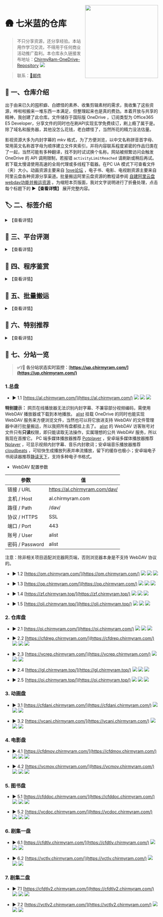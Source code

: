<img align="right" width="240" src="https://cdn.jsdelivr.net/gh/ChirmyRam/ChirmyRam-OneDrive-Repository/odlogo.png">

# 🛖 七米蓝的仓库


> 不只分享资源，还分享经验。本站用作学习交流，不得用于任何商业活动推广盈利。本仓库永久链接发布地址：[ChirmyRam-OneDrive-Repository](https://github.com/ChirmyRam/ChirmyRam-OneDrive-Repository) [![](https://img.shields.io/github/forks/ChirmyRam/ChirmyRam-OneDrive-Repository?style=social&label=star)](https://github.com/ChirmyRam/ChirmyRam-OneDrive-Repository) 

> 联系：[📧邮件](https://mail.qq.com/cgi-bin/qm_share?t=qm_mailme&email=office@chirmyram.top)

## 🎤 一、仓库介绍

出于由来已久的囤积癖、白嫖怪的素养、收集剪辑素材的需求，我收集了这些资源，哗啦啦搬来一堆东西一本满足，但整理起来也是真的费劲。本着开放与共享的精神，我创建了此仓库。文件储存于国际版 OneDrive ，订阅类型为 Office365 E5 Developer，分享文件的同时也在刷API实现玄学免费续订，刷上瘾了属于是。除了域名和服务器，其他没怎么花钱，老白嫖怪了，当然所花的精力没法估量。

影视资源大多为内封字幕的 mkv 格式，为了方便浏览，以中文名称拼音首字母、常用英文名称首字母为顺序建立文件夹索引，并将内容联系程度紧密的作品归类在了一起，当然可能有多种翻译，找不到时试试换个名称。网站被频繁访问会触发 OneDrive 的 API 调用限制，若报错 `activityLimitReached` 请刷新或稍后再试。若下载太慢请使用高速的全局代理或多线程下载器。在PC UA 模式下可查看文件（夹）大小。动画资源主要来自 [1ove论坛](https://www.qian.blue/archives/1ove-club.html) ，电子书、电影、电视剧资源主要来自阿里云盘各种资源分享渠道。批量搬运阿里云盘资源的教程请参阅 [自建阿里云盘webdav功能并搬运资源](https://www.chirmyram.top/archives/aliyunwebdav) 。为缩短本页版面，我对文字说明进行了折叠处理，点击每个标题下的 **▶【查看详情】** 展开完整内容。

## 🏷️ 二、标签介绍

<details>
  <summary>【查看详情】</summary>

### 1. 盘符介绍

不同的OneDrive目录程序所能挂载账户数量不尽相同，而我又不忍舍弃，所以部分网站同时挂载了六个盘，部分只挂载了一个盘。当然 **Root** 这个盘符是对网站整体六个盘抽象而言的，并不存在这样一个OneDrive账户。

- ![](https://img.shields.io/badge/Root-orange) 总盘 ：同时挂载以下六个盘。
- ![](https://img.shields.io/badge/Rep-orange) 仓库盘 ：存放杂七杂八的资源。
- ![](https://img.shields.io/badge/Ani-orange) 动画盘 ：存放动画资源。
- ![](https://img.shields.io/badge/Mov-orange) 电影盘 ：存放电影、纪录片资源。
- ![](https://img.shields.io/badge/Doc-orange) 图书盘 ：存放电子书资源。
- ![](https://img.shields.io/badge/Tlv1-orange) 剧集一盘 ：存放亚洲电视剧资源。
- ![](https://img.shields.io/badge/Tlv2-orange) 剧集二盘 ：存放欧美电视剧资源。

### 2. 标签介绍

绿色标签为**部署平台**，黑蓝标签为部署所用的**程序工具**，橙色标签为**挂载盘符**。可点击标签直接访问相关官网，程序软件均有部署教程。

以 [![](https://img.shields.io/badge/CFW-brightgreen?&style=flat)](https://www.cloudflare.com/zh-cn/) [![](https://img.shields.io/github/stars/qkqpttgf/OneManager-cfworkerskv?style=flat&label=star)](https://github.com/qkqpttgf/OneManager-cfworkerskv) [![](https://img.shields.io/badge/Root-orange?&style=flat)](https://com.chirmyram.com/) 为例，意为在 **CFW** 上使用 **OneManager** 挂载了**六个盘**。

</details>

## 🛫 三、平台评测

<details>
  <summary>【查看详情】</summary>

首先引入两个概念：SaaS ， PaaS。
SaaS ，Software-as-a-Service ，意为软件即服务。平台为用户提供软件部署、托管服务，用户不必自己配置。
PaaS ，Platform as a Service ，意为平台即服务。平台为用户提供软件开发、运行环境等整套服务，侧重于开发。

这是我的浅薄理解，当然在这里也不必深入理解、甚至还会混为一谈，介绍它俩是为了方便在谷歌搜索相关内容，同义搜索词还有 free cloud container 、free cloud hosting 等等。只需要知道这些平台都有一个共同的特点：用户可以将程序项目放到云服务平台持续运行，平台已经预先提供了相应的运行环境。

为了方便这里就简称云平台了，以此来看，如[腾讯云函数](https://cloud.tencent.com/product/scf/)、 [heroku](https://www.heroku.com/) 已经是为众多折腾玩家所周知。部署方式多为从 github 仓库拉取源码、使用CLI命令行工具从本地上传源码等，大多为 docker 容器服务构建，即源码等东西放进去就没法修改或取不出来，不同于 VPS 具有完整的 Linux 环境，这些云平台的环境都是指定的，选则后除非删除否则无法自由更改。这类云平台在国内较少，就那几大云服务商的云函数，限制比较多，国外倒是多如牛毛，这里有一个别人总结的、为开发者提供一定免费额度服务的平台 [free-for-dev](https://github.com/ripienaar/free-for-dev) ，点进每个平台应直奔 Price 页面看价格套餐。薅羊毛必备，我上穷碧落下黄泉尝试了好几家，实在折腾得够呛。

|平台|性质|免费额度|主要限制|部署方式|自定义域名|
|----|----|----|----|----|----|
|[heroku](https://www.heroku.com/)|虚拟化容器服务|每月总计550小时、绑定信用卡达1000小时|超30分钟不活跃将休眠并重置数据、每24小时重启并重置数据|拉取 github 仓库、CLI 命令行工具|绑定信用卡才能自定义域名，否则自行反代、付费才能配置 https|
|[vercel](https://vercel.com/)|静态网页服务|每月总计100G流量|每天部署100次、部署的网站被访问过多会发邮件警告封号|拉取 github 仓库、CLI 命令行工具|通过 CNAME 解析自定义域名、自动生成 SSL 证书、自动重定向至 https|
|[glitch](https://glitch.com/)|静态网页服务|每月总计1000小时|超30分钟不活跃将休眠|拉取 github 仓库|通过 CNAME 解析自定义域名、自动生成 SSL 证书、自动重定向至 https|
|[netlify](https://www.netlify.com/)|静态网页服务|每月总计100G流量、每月总计构建300分钟、站点数量无限|只能同时构建1个实例|拉取 github 仓库、CLI 命令行工具|通过 CNAME 解析自定义域名、自动生成 SSL 证书、自动重定向至 https|
|[okteto](https://okteto.com/)|虚拟化容器服务|最大部署10个实例|每日重置数据、容易封号|拉取 github 仓库、docker 命令、CLI 命令行工具|免费版不支持，自行反代|
|[railway](https://railway.app/)|虚拟化容器服务|每月5美刀|需要使用注册已达30天的 github 账户来注册它、风控较严|拉取 github 仓库、CLI 命令行工具|通过 CNAME 解析自定义域名、自动生成 SSL 证书|
|[fly.io](https://fly.io/)|虚拟化容器服务|每月总计2340小时、160G流量|需绑定信用卡才能获得（不验证扣款）、各地区流量额度不同|CLI 命令行工具|通过 CNAME 解析自定义域名、自动生成 SSL 证书、不会重定向至 https|
|[render](https://render.com/)|虚拟化容器服务|静态网页每月100G流量、 Web 服务每月总计750小时|需绑定信用卡才能获得Web服务额度（会验证扣款）、 Web 服务超15分钟不活跃将休眠并重置数据、 Web 服务随时重置并丢失数据|拉取 github 仓库|通过 CNAME 解析自定义域名、自动生成 SSL 证书、自动重定向至 https|
|[koyeb](https://www.koyeb.com/)|虚拟化容器服务|2个实例|注册需要等待审核、实例会重启丢失数据|拉取 github 仓库、docker 命令、CLI 命令行工具|目前不支持，自行反代|
|[replit](https://replit.com/)|IDE 服务|500M储存空间、500M RAM、0.2 - 0.5 vCPUs|IDE 终端无 root 权限、实例不活跃将休眠|拉取 github 仓库、IDE 终端执行|通过 CNAME 解析自定义域名、自动生成 SSL 证书、自动重定向至 https|
|[goorm](https://ide.goorm.io/)|IDE 服务|5个实例|只能同时运行一个实例、实例不活跃将休眠|IDE 终端执行|免费版不支持，自行反代|
|[cloudflare](https://www.cloudflare.com/zh-cn/)|CDN 、域名、代码托管服务| CFW 请求10W次/天、 CFP 请求10W次/天|自定义域名必须更改域名 NS 至 cloudflare|CFW 为手动填写代码或从 github 仓库拉取、CFP 为从 github 仓库拉取代码|CFW 为配置路由规则并 CNAME 解析域名，可能需要配置页面规则实现自动重定向到 https 、CFP 为直接 CNAME 解析域名并直接重定向至 https|

解读：

- 简介：部分超过一定时间不活跃会休眠的容器平台，适合部署那些即搭即用的项目，比如代理节点、解析下载工具、静态网页服务等测试项目，否则再次唤醒丢失部署后的所有更改超级麻烦，一夜回到解放前。使用免费的云数据库平台可以有效解决重置数据的问题，前提是这些项目支持使用数据库而且数据量不能太大，如 MySQL 云数据库 [db4free](https://db4free.net/) 、PostgreSQL 云数据库 [ElephantSQL](https://www.elephantsql.com/) 、MongoDB 云数据库 [MongoDB](https://www.mongodb.com/) 。

- 虚拟化容器服务：非常容易丢数据，所谓丢数据也就是恢复到初始状态，期间的任何更改被还原，不适合拿来弄经常变动的东西，比如挂载 OneDrive 就需会经常刷新 refresh token 。那有什么不会经常变的东西呢？比如一些纯工具站，如我搭的 [m3u8 视频在线下载器](https://m3.chirmyram.com/) 、网站监控工具 [Uptime Kuma](https://up.chirmyram.com/) ，前者属于静态网页且工作时比较吃CPU，上表很多平台可以部署，后者为 JavaScript 程序，需要 nodejs 环境或使用 docker 部署，提前配置好，连同配置一起丢进去部署，任它再怎么重置也还能正常工作。

- [fly.io](https://fly.io/)  ：Dockerfile 兼容性较差，别家都能用的 Dockerfile 在它这里总是报错无法成功部署。目前就在上面搭了个网站监控工具 [Uptime Kuma](https://up.chirmyram.com/) ，还有几个 [v2ray 节点](https://github.com/lyz7805/v2ray4flyio) ，这俩无论怎么重置数据也还是能用。

- 信用卡：部分平台需要绑定国外信用卡才能获得或提升额度。如 [fly.io](https://fly.io/) 和 [render](https://render.com/) ，这俩可以用虚拟信用卡过审核，我使用的是[易贝卡](https://www.easypayx.com/card)，申请教程见[视频教程](https://youtu.be/hKib4CAMKYo)、[文字教程](https://bbs.1ove.club/thread-6070.htm)。但是过不了甲骨文、GCP、AWS等平台，它们风控极为严格。

- CFW 、 CFP ：即 Cloudflare Workers 、Cloudflare Pages，前者托管 javascript 网页，后者为托管静态网页。我也很看重自定义域名的方式、是否支持 https ，如你所见我的所有分站都是自己的域名且自动重定向到了 https 。我更喜欢通过 CNAME 解析来自定义域名，否则就用 CFW 反代、添加 CFW 路由规则来自定义域名。反代教程见 [Onedrive+OneManager+Heroku+CFWorkers免费的OD列表](https://www.wangfuchao.com/458/) ，只有一个站就把两个分流地址改成一样的。

- TOS ：网站底部或文档中的 Terms of Service ，即服务条款，各平台都会封禁搭建离线下载、群发垃圾邮件、色情暴力等服务，均属滥用范畴违反服务条款，而 [heroku](https://www.heroku.com/) 还会封禁梯子代理服务。提前排个雷，我已被这俩平台封了大小号（很多平台我注册了多个号都没事）：
[okteto](https://okteto.com/)：大号搭建 qBittorrent 下 bt ，倒是不冤，以身试法。不过这家封号真的喜怒无常，不只我有这种情况，我自认为小号搭的东西没有违反 TOS 也给封了。
[railway](https://railway.app/)：被封原因为注册多个账户，这个就很冤了，我就因为梯子速度太慢换了个节点多刷新了几次就给 ban 了。索性当场注册个小号也还是没了。

- 安卓：我的个别分站有 [![](https://img.shields.io/badge/Android-brightgreen?&style=flat)](https://f-droid.org/packages/com.termux/) 标签，这是我将退役的华为畅享 6 折腾成为服务器后搭建的，物尽其用榨干最后一滴价值，就不再列入表中了。装上软件 [Termux](https://f-droid.org/packages/com.termux/) ，在 [Termux](https://f-droid.org/packages/com.termux/) 里面装上精简 [Centos8](https://f-droid.org/zh_Hans/packages/exa.lnx.a/) 子系统，连环套娃，然后使用内网穿透的方式搭建网站，所以失联是家常便饭，稳定性随缘。我部署了很多具有试玩性质的项目，更多部署经验参阅 [将手机内网穿透当作服务器并运行了几个项目](https://www.chirmyram.top/archives/phoneserver) ，不过现在我网站备案掉了使用的是自建的 frp 穿透。

</details>

## 🔣 四、程序鉴赏

<details>
  <summary>【查看详情】</summary>

挑选目录程序，我首先考虑能否在云托管平台一键部署，再考虑在 VPS 上部署，如果云平台无法部署、VPS 部署麻烦，就只能舍弃了，还考虑是否支持自动刷新 refresh token ，token 有效期三个月，毕竟重新获取一次还是挺麻烦的。我尤其偏爱利用 Golang 编写的程序，单个二进制文件直接执行、nginx 反代、supervisor 实现后台运行并守护进程，一条龙直接带走，也不需要考虑运行环境、依赖库、版本问题。

|程序|语言|运行环境|多账户|搜索范围|WebDAV|美化程度|
|----|----|----|----|----|----|----|
|[alist](https://github.com/Xhofe/alist)|Golang|直接运行|✔|✖|网盘转 WebDAV （读写）、WebDAV 访客账号（只读）|自定义|
|OneManager（[PHP](https://github.com/qkqpttgf/OneManager-php)、[CFW](https://github.com/qkqpttgf/OneManager-cfworkerskv)）|PHP、JavaScript|PHP、CFW|✔|✖|✖|多主题|
|[OneIndex](https://github.com/motao123/oneindex)|PHP|PHP（composer ）|✖|✖|✖|多主题|
|[FODI](https://github.com/vcheckzen/FODI)|JavaScript，HTML|CFW，Web|✖|✖|✖|简约|
|[onedrive-vercel-index](https://github.com/spencerwooo/onedrive-vercel-index)|TypeScript|Vercel|✖|✖|✖|简约|
|[gonelist](https://github.com/gonelist/gonelist)|Golang|直接运行|✖|全盘|✖|简约|
|[sharelist](https://github.com/reruin/sharelist/tree/0.1)|JavaScript|nodejs|✔|✖|网盘转 WebDAV（只读）|简约|
|[zfile](https://github.com/zhaojun1998/zfile)|Java|Java|✔|✖|✖|简约|
|[OLAINDEX](https://github.com/WangNingkai/OLAINDEX)|PHP|PHP（composer ）|✔|当前目录|✖|多主题|
|[PanIndex](https://github.com/Xhofe/alist)|Golang|直接运行|✔|全盘|WebDAV 转目录|多主题|
|[onepoint](https://github.com/ukuq/onepoint)|JavaScript|nodejs、CFW|✔|✖|✖|简约|
|[YukiDrive](https://github.com/YukiCoco/YukiDrive)|C#|直接运行|✔|✖|✖|简约|
|[PyOne](https://github.com/abbeyokgo/PyOne)|Python|Python3、Redis、MongoDb（Aria2）|✔|✖|✖|简约|
|CuteOne（[Python](https://github.com/Hackxiaoya/CuteOne)、[PHP](https://github.com/Hackxiaoya/CuteOneP)）|Python、PHP|Python3, MySQL, MongoDb、PHP（composer ）|✔|全盘|✖|简约|
|[JustList](https://github.com/txperl/JustList)|Python|Python3|✔|全盘|✖|简约|
|[OneList](https://github.com/MoeClub/OneList)|Python、Golang|Python3、直接运行|✔|✖|✖|简约|
|[nextlist](https://github.com/lixiaofei123/nextlist)|Golang|直接运行，MySQL|✔|✖|✖|简约|

解读：

- 简介：此表根据我的偏好习惯总结而来，我体验过上面大部分程序，差不多摸清了性质。更多细节请仔细阅读程序作者的介绍。如部分程序支持多账户挂载，多账户不单指 OneDrive 账户，还有国内外其他网盘、对象储存空间、文件传输协议。美化程度中多主题指程序内置预设好的多个主题，其他选项意为无法切换主题或自己修改代码切换主题。

- 全盘搜索：OneDrive 本身提供的全盘搜索 API 极为拉跨，程序要实现全盘搜索，一般首先会检索 OneDrive 中所有文件，在搭建环境中生成索引数据库，少量文件体验当然极为顺畅，但对于储存了海量文件的 OneDrive 简直是灾难，检索一遍极其耗费时间、检索结果不全造成大量空目录、触发 OneDrive API 调用限制导致网站崩溃、文件更新后无法及时跟进。故弃用。而 [gonelist](https://github.com/gonelist/gonelist) 则搭在手机上试玩。

- 运行环境： CFW 指 cloudflare workers ，和运行环境 vercel 一样，都是专为这些云托管平台而设计，因此直接将平台当做运行环境。[PyOne](https://github.com/abbeyokgo/PyOne) 的运行环境中有 Aria2 ，是因为它支持离线下载到 OneDrive ，这是一个可选功能，按需安装。

- WebDAV ：表中所指的 WebDAV 有两种情况。网盘转 WebDAV（只读）：指将挂载好的网盘实现 WebDAV 功能，和支持 WebDAV 的软件对接来实现查看文件，目前均只支持文件只读模式，即只能看不能改，属于扩展功能，适合公开分享；WebDAV 转目录：指将其他网盘提供的 WebDAV 挂载为网页端文件列表，公开展示出来，这也是这些目录程序的初始作用。

- [alist](https://github.com/Xhofe/alist) ：可以使用免费的远程云数据库将其部署至 [heroku](https://www.heroku.com/) 或 [render](https://render.com/) ，参照项目 [alist-heroku](https://github.com/sbwml/alist-heroku) ，在应用休眠后再次唤醒不会丢失数据。需要注意的是：在 [heroku](https://www.heroku.com/) 上部署后使用应用默认的域名、 CFW 反代加速可正常使用 WebDAV 功能，而 CFW 反代之后又自定义域名会导致 WebDAV 功能失效无法连接；在 [render](https://render.com/) 上面部署后使用默认域名、自定义域名均无法使用 WebDAV 功能，测试发现 [render](https://render.com/) 的应用默认域名也使用的 Cloudflare 的CDN，猜测就是这个因素影响了 WebDAV。

- [OneIndex](https://github.com/motao123/oneindex) ：原仓库已被作者删除，我用的是众多魔改分支中的一个，看图模式来自[闲得没事做改了一下 oneindex 的看图模式](https://www.hostloc.com/thread-484078-1-1.html)，评论系统来自 [oneindex网盘添加gitalk评论系统](https://iwalyou.com/515.html) ，主题美化来自[自带主题 nexmoe 的美化修改](https://github.com/Zisbusy/OneIndex-theme)。除此之外还有其他较为有特色的魔改版：[oneindex-j](https://github.com/jialezi/oneindex-j) 支持挂载国际版 Sharepoint 、世纪互联 OneDrive 及 Sharepoint ， 但仍只支持挂载一个账户；[OneindexN](https://github.com/xieqifei/OneindexN) 支持全盘搜索、aria2 离线下载，全局搜索为onedrive官方返回的结果，搜索结果并不准确；[OneindexM](https://github.com/Mintimate/OneindexM) 在 [OneindexN](https://github.com/xieqifei/OneindexN) 的基础上进行了修复和优化。

- [FODI](https://github.com/vcheckzen/FODI) ：前后端分离，后端部署于 CFW ，前端部署于 CFP ，也可部署于其他静态网站云平台或 VPS 主机，初次加载较慢需要数秒，加载完毕后就像在本地浏览文件一样，体验相当丝滑。

- [sharelist](https://github.com/reruin/sharelist/tree/0.1) ：表中所列出的是0.1版本，非最新版，0.1存在较多致命 bug ，如挂载账户超过1个所有账户的路径都会指向同一个，使用 WebDAV 播放视频时间一长就会导致整个网站变为所播放视频视频的直链，相当令人头痛，曾尝试搭建分站来解决问题，同时运行多个 nodejs 进程也很不方便，迫于是当时发现唯一支持挂载网盘为 WebDAV 只读功能的程序，就一直用着，憋得慌。而新版目前仍在开发中，文档也不完善，而且新版的 bug 还是巨多。直到遇见 [alist](https://github.com/Xhofe/alist) ，完美的解决了问题，同时挂载多个盘也实现了 WebDAV 只读，立马弃用 [sharelist](https://github.com/reruin/sharelist/tree/0.1) 。

- [zfile](https://github.com/zhaojun1998/zfile) ：众所周知 Java 程序向来极为占用资源，放在 VPS 上有些奢侈了，所以我只是部署在了手机上试玩。功能确实强大，浏览体验也很顺畅。

</details>

## 🚀 五、批量搬运

<details>
  <summary>【查看详情】</summary>

> 使用原始的批量下载工具进行下载也行，不过更推荐认识一下 [Rclone](https://rclone.org/) 。

[Rclone](https://rclone.org/) 是一个支持多种云储存平台、国外云盘、储存协议的命令行工具，兼容 OneDrive 独特的 WebDAV 功能，自行搜索使用教程。在其他资源账户中，赋予域内另一空白账户对其资源文件夹的**只可查看权限**，即**只读权限**，使用 [Rclone](https://rclone.org/) 配置该空白账户及资源文件夹链接，自动加密账户密码，既可共享出来以供他人批量搬运资源，又能：限制操作权限、避免泄露密码、避免没有创建 API 权限的尴尬、不必担心 refresh token 过期。直接在 [Rclone](https://rclone.org/) 配置文件中填入下述配置，不必再逐步配置，再次配置会导致已被加密的密码再次被加密， [Rclone](https://rclone.org/) 无法识别真实密码从而报错。配置名 `[root]` 即为盘符名，配置名在 [Rclone](https://rclone.org/) 中称为 `remote` 。

[Rclone](https://rclone.org/) 还有相对简便易用的图形界面程序 [RcloneBrowser](https://github.com/kapitainsky/RcloneBrowser/releases) ，如果命令行用起来不太顺手可以试试。下载核心程序 [Rclone](https://rclone.org/downloads/) 解压，下载图形界面程序 [RcloneBrowser](https://github.com/kapitainsky/RcloneBrowser/releases)  安装。新建一个 `rclone.conf` 文本文件，将下述配置文件复制进去。在图形程序中，点击左上角 `file` → `preferences` ， `rclone location` 选择解压出的 rclone 核心主程序 `rclone.exe` ， `rclone.conf location` 选择新建的 `rclone.conf` 文件。回到图形程序界面点击左下角 `refresh` 刷新出配置，最后就可以浏览文件批量下载了，在顶部第二行 `Jobs` 中查看传输进程。

- [Rclone](https://rclone.org/) 配置文件

```
[root]
type = webdav
url = https://al.chirmyram.com/dav/
vendor = other
user = alist
pass = kCJQSyuVJDmwgI0BM60Mtum8VGnI
```
```
[rep]
type = webdav
url = https://chirmyram-my.sharepoint.com/personal/pub_chirmyram_top/Documents/
vendor = sharepoint
user = croffice@chirmyram.top
pass = ia4QaFUxBYI8crnhR3m5wBbkDncmhSYt7oNBFg
```
```
[ani]
type = webdav
url = https://chirmyram-my.sharepoint.com/personal/ani_chirmyram_top/Documents/
vendor = sharepoint
user = croffice@chirmyram.top
pass = ia4QaFUxBYI8crnhR3m5wBbkDncmhSYt7oNBFg
```
```
[mov]
type = webdav
url = https://chirmyram-my.sharepoint.com/personal/mov_chirmyram_top/Documents/
vendor = sharepoint
user = croffice@chirmyram.top
pass = ia4QaFUxBYI8crnhR3m5wBbkDncmhSYt7oNBFg
```
```
[doc]
type = webdav
url = https://chirmyram-my.sharepoint.com/personal/doc_chirmyram_top/Documents/
vendor = sharepoint
user = croffice@chirmyram.top
pass = ia4QaFUxBYI8crnhR3m5wBbkDncmhSYt7oNBFg
```
```
[tlv1]
type = webdav
url = https://chirmyram-my.sharepoint.com/personal/tlv_chirmyram_top/Documents/
vendor = sharepoint
user = croffice@chirmyram.top
pass = ia4QaFUxBYI8crnhR3m5wBbkDncmhSYt7oNBFg
```
```
[tlv2]
type = webdav
url = https://chirmyram-my.sharepoint.com/personal/tlv2_chirmyram_top/Documents/
vendor = sharepoint
user = croffice@chirmyram.top
pass = ia4QaFUxBYI8crnhR3m5wBbkDncmhSYt7oNBFg
```

这里有两种 WebDAV 服务，分为 [alist](https://github.com/Xhofe/alist) 自建和 OneDrive 官方。更多实现 OneDrive WebDAV 的方式请参考我的博客文章[让 OneDrive 实现 WebDAV 服务](https://www.chirmyram.top/archives/onedrivewebdav) 。

 [alist](https://github.com/Xhofe/alist) 挂载 OneDrive 的同时也能实现 WebDAV 服务来方便浏览文件，当然也可以将它放进支持 WebDAV 的文件管理器中进行批量搬运，也不会走自建服务器的流量，所以我把所有盘都挂上去了。 [alist](https://github.com/Xhofe/alist) 的 WebDAV 访客账号对文件只有**只读**权限，即只能读取无法操作，实属理想的公共 WebDAV 服务。但这只是我自建的 WebDAV 服务，远不如微软官方的稳定。

OneDrive 商业版本身不支持目前通行的 WebDAV 协议，但它确实有比较特殊的 WebDAV 功能。以我的 E5 OneDrive 登录后首页根目录地址为例：
```
https://chirmyram-my.sharepoint.com/personal/pub_chirmyram_top/_layouts/15/onedrive.aspx
```
则其对应的 WebDAV 链接为：
```
https://chirmyram-my.sharepoint.com/personal/pub_chirmyram_top/Documents/
```
观察其特点可发现，将末尾的 `/_layouts/15/onedrive.aspx` 替换为 `/Documents/` 就可以了。末尾 /Documents/ 即为 OneDrive 根目录，也可在其后继续添加子目录。

建议少量分批次搬运，否则我修改部分资源的时候会导致搬运任务出错，前功尽弃。两个网盘对拷不会占用本地储存空间，当然流量还是烧的自己的，而且是双倍流量，不过部分 VPS 商家不会计算进入VPS 的入网流量。还可以使用微软官方 OneDrive 搬运工具 [Mover](https://app.mover.io/) 在两个账号之间搬运资源，高速稳定，一天可搬1T（前提是得有两个账号的密码、单文件上限15G）。

</details>

## 🌟 六、特别推荐

<details>
  <summary>【查看详情】</summary>

酒香还怕巷子深，有部分资源初具规模但体积不够大（同类资源未超过5T），没有独立存放到一个盘上，而是杂七杂八散落在了仓库盘，不方便查找，于是在这里特别推荐。若链接无法访问请在第七章分站中按相同路径查找。

1. [欧路词典库](https://al.chirmyram.com/rep/Doc/%E6%AC%A7%E8%B7%AF%E8%AF%8D%E5%85%B8%E5%BA%93)

共25本英语词典，含离线语音文件，排版精美，与纸质版一致。

2. [音乐](https://al.chirmyram.com/rep/Music)

周杰伦全套 、许嵩全套、部分ACG音乐及其他杂七杂八我喜欢听的歌，能下到无损的均为无损，内嵌专辑封面、歌词。

3. [软件合集](https://al.chirmyram.com/rep/PC/sof)

包含由 [@vposy](https://weibo.com/u/1112829033) 修改的 Adobe 全家桶、 [NextITellYou](https://next.itellyou.cn/) 整站 Windows 官方镜像文件（截止2021-12-21）、[软件安装管家](https://mp.weixin.qq.com/s/3uYhgpRpkfo2hBNhuW-zpw)微信公众号软件目录整套软件（截止21年12月Win版），当然第一部分装机必备里面烂大街的软件没有搬。

</details>

## 📂 七、分站一览

> **✅/🔴  各分站状态实时监控：[https://up.chirmyram.com/](https://up.chirmyram.com/)**

### 1.总盘

- ▶ 1.1 [https://al.chirmyram.com/](https://al.chirmyram.com/) [![](https://img.shields.io/badge/HostVDS-brightgreen?&style=flat)](https://hostvds.com/) [![](https://img.shields.io/github/stars/Xhofe/alist?style=flat&label=star)](https://github.com/Xhofe/alist) [![](https://img.shields.io/badge/Root-orange?&style=flat)](https://al.chirmyram.com/)

**特别提示：** 网页在线播放器无法识别内封字幕、不兼容部分视频编码，需使用 WebDAV 播放器或下载到本地播放。 [alist](https://github.com/Xhofe/alist) 挂载 OneDrive 的同时也能实现 WebDAV 服务来方便浏览文件，当然也可以将它放进支持 WebDAV 的文件管理器中进行批量搬运，所以我把所有盘都挂上去了。 [alist](https://github.com/Xhofe/alist) 的 WebDAV 访客账号对文件只有**只读**权限，即只能读取无法操作，实属理想的公共 WebDAV 服务，所以我现在首推它。 PC 端多媒体播放器推荐 [Potplayer](https://potplayer.daum.net/?lang=zh_CN) ，安卓端多媒体播放器推荐 [Nplayer](https://al.chirmyram.com/rep/Android/%E8%B0%B7%E6%AD%8C%E5%95%86%E5%BA%97/nPlayer_1.7.7.7_191219.apk) ，可显示视频内封字幕、音乐内封歌词；安卓端音乐播放器推荐 [cloudbeats](https://al.chirmyram.com/rep/Android/%E8%B0%B7%E6%AD%8C%E5%95%86%E5%BA%97/CloudBeats_1.8.4.apk) ，可较快生成播放列表并串流播放，留下的缓存也极小；安卓端电子书阅读器推荐[静读天下](https://al.chirmyram.com/rep/Android/%E8%B0%B7%E6%AD%8C%E5%95%86%E5%BA%97/Moon_Reader_Pro-v7.0_build_700005-M.apk)，支持多种电子书格式。
- WebDAV 配置参数

|参数|值|
|----|----|
|链接 / URL|https://al.chirmyram.com/dav/|
|主机 / Host|al.chirmyram.com|
|路径 / Path|/dav/|
|协议 / HTTPS|SSL|
|端口 / Port|443|
|账号 / User|alist|
|密码 / Password|alist|

注意：除非相关项目适配浏览器网页端，否则浏览器本身是不支持 WebDAV 协议的。

- ▶ 1.2 [https://om.chirmyram.com/](https://om.chirmyram.com/) [![](https://img.shields.io/badge/Euserv-brightgreen?&style=flat)](https://euserv.com/) [![](https://img.shields.io/github/stars/qkqpttgf/OneManager-php?style=flat&label=star)](https://github.com/qkqpttgf/OneManager-php) [![](https://img.shields.io/badge/Root-orange?&style=flat)](https://om.chirmyram.com/)

- ▶ 1.3 [https://op.chirmyram.com/](https://op.chirmyram.com/) [![](https://img.shields.io/badge/Euserv-brightgreen?&style=flat)](https://euserv.com/) [![](https://img.shields.io/github/stars/ukuq/onepoint?style=flat&label=star)](https://github.com/ukuq/onepoint) [![](https://img.shields.io/badge/Root-orange?&style=flat)](https://op.chirmyram.com/)

- ▶ 1.4 [https://zf.chirmyram.top/](https://zf.chirmyram.top/) [![](https://img.shields.io/badge/Android-brightgreen?&style=flat)](https://f-droid.org/packages/com.termux/) [![](https://img.shields.io/github/stars/zhaojun1998/Zfile?style=flat&label=star)](https://github.com/zhaojun1998/Zfile) [![](https://img.shields.io/badge/Root-orange?&style=flat)](https://zf.chirmyram.top/)

- ▶ 1.5 [https://oli.chirmyram.top/](https://oli.chirmyram.top/) [![](https://img.shields.io/badge/Android-brightgreen?&style=flat)](https://f-droid.org/packages/com.termux/) [![](https://img.shields.io/github/stars/WangNingkai/OLAINDEX?style=flat&label=star)](https://github.com/WangNingkai/OLAINDEX) [![](https://img.shields.io/badge/Root-orange?&style=flat)](https://oli.chirmyram.top/)

### 2. 仓库盘

- ▶ 2.1 [https://oi.chirmyram.com/](https://oi.chirmyram.com/) [![](https://img.shields.io/badge/Euserv-brightgreen?&style=flat)](https://euserv.com/) [![](https://img.shields.io/github/stars/motao123/oneindex?style=flat&label=star)](https://github.com/motao123/oneindex) [![](https://img.shields.io/badge/Rep-orange?&style=flat)](https://oi.chirmyram.com/)

- ▶ 2.2 [https://cfdrep.chirmyram.com/](https://cfdrep.chirmyram.com/) [![](https://img.shields.io/badge/CFW_CFP-brightgreen?&style=flat)](https://www.cloudflare.com/zh-cn/) [![](https://img.shields.io/github/stars/vcheckzen/FODI?style=flat&label=star)](https://logi.im/back-end/fodi-on-cloudflare.html) [![](https://img.shields.io/badge/Rep-orange?&style=flat)](https://cfdrep.chirmyram.com/)

- ▶ 2.3 [https://vcrep.chirmyram.com/](https://vcrep.chirmyram.com/) [![](https://img.shields.io/badge/Vercel-brightgreen?&style=flat)](https://vercel.com/) [![](https://img.shields.io/github/stars/spencerwooo/onedrive-vercel-index?style=flat&label=star)](https://github.com/spencerwooo/onedrive-vercel-index) [![](https://img.shields.io/badge/Rep-orange?&style=flat)](https://vcrep.chirmyram.com/)

- ▶ 2.4 [https://gl.chirmyram.top/](https://gl.chirmyram.top/) [![](https://img.shields.io/badge/Android-brightgreen?&style=flat)](https://f-droid.org/packages/com.termux/) [![](https://img.shields.io/github/stars/gonelist/gonelist?style=flat&label=star)](https://github.com/gonelist/gonelist) [![](https://img.shields.io/badge/Rep-orange?&style=flat)](https://gl.chirmyram.top/)

- ▶ 2.5 [https://oi.chirmyram.top/](https://oi.chirmyram.top/) [![](https://img.shields.io/badge/Android-brightgreen?&style=flat)](https://f-droid.org/packages/com.termux/) [![](https://img.shields.io/github/stars/motao123/oneindex?style=flat&label=star)](https://github.com/motao123/oneindex) [![](https://img.shields.io/badge/Rep-orange?&style=flat)](https://oi.chirmyram.top/)

### 3. 动画盘

- ▶ 3.1 [https://cfdani.chirmyram.com/](https://cfdani.chirmyram.com/) [![](https://img.shields.io/badge/CFW_CFP-brightgreen?&style=flat)](https://www.cloudflare.com/zh-cn/) [![](https://img.shields.io/github/stars/vcheckzen/FODI?style=flat&label=star)](https://logi.im/back-end/fodi-on-cloudflare.html) [![](https://img.shields.io/badge/Ani-orange?&style=flat)](https://cfdani.chirmyram.com/)

- ▶ 3.2 [https://vcani.chirmyram.com/](https://vcani.chirmyram.com/) [![](https://img.shields.io/badge/Vercel-brightgreen?&style=flat)](https://vercel.com/) [![](https://img.shields.io/github/stars/spencerwooo/onedrive-vercel-index?style=flat&label=star)](https://github.com/spencerwooo/onedrive-vercel-index) [![](https://img.shields.io/badge/Ani-orange?&style=flat)](https://vcani.chirmyram.com/)

### 4. 电影盘

- ▶ 4.1 [https://cfdmov.chirmyram.com/](https://cfdmov.chirmyram.com/) [![](https://img.shields.io/badge/CFW_CFP-brightgreen?&style=flat)](https://www.cloudflare.com/zh-cn/) [![](https://img.shields.io/github/stars/vcheckzen/FODI?style=flat&label=star)](https://logi.im/back-end/fodi-on-cloudflare.html) [![](https://img.shields.io/badge/Mov-orange?&style=flat)](https://cfdmov.chirmyram.com/)

- ▶ 4.2 [https://vcmov.chirmyram.com/](https://vcmov.chirmyram.com/) [![](https://img.shields.io/badge/Vercel-brightgreen?&style=flat)](https://vercel.com/) [![](https://img.shields.io/github/stars/spencerwooo/onedrive-vercel-index?style=flat&label=star)](https://github.com/spencerwooo/onedrive-vercel-index) [![](https://img.shields.io/badge/Mov-orange?&style=flat)](https://vcmov.chirmyram.com/)

### 5. 图书盘

- ▶ 5.1 [https://cfddoc.chirmyram.com/](https://cfddoc.chirmyram.com/) [![](https://img.shields.io/badge/CFW_CFP-brightgreen?&style=flat)](https://www.cloudflare.com/zh-cn/) [![](https://img.shields.io/github/stars/vcheckzen/FODI?style=flat&label=star)](https://logi.im/back-end/fodi-on-cloudflare.html) [![](https://img.shields.io/badge/Doc-orange?&style=flat)](https://cfddoc.chirmyram.com/)

- ▶ 5.2 [https://vcdoc.chirmyram.com/](https://vcdoc.chirmyram.com/) [![](https://img.shields.io/badge/Vercel-brightgreen?&style=flat)](https://vercel.com/) [![](https://img.shields.io/github/stars/spencerwooo/onedrive-vercel-index?style=flat&label=star)](https://github.com/spencerwooo/onedrive-vercel-index) [![](https://img.shields.io/badge/Doc-orange?&style=flat)](https://vcdoc.chirmyram.com/)

### 6. 剧集一盘

- ▶ 6.1 [https://cfdtlv.chirmyram.com/](https://cfdtlv.chirmyram.com/) [![](https://img.shields.io/badge/CFW_CFP-brightgreen?&style=flat)](https://www.cloudflare.com/zh-cn/) [![](https://img.shields.io/github/stars/vcheckzen/FODI?style=flat&label=star)](https://logi.im/back-end/fodi-on-cloudflare.html) [![](https://img.shields.io/badge/Tlv-orange?&style=flat)](https://cfdtlv.chirmyram.com/)

- ▶ 6.2 [https://vctlv.chirmyram.com/](https://vctlv.chirmyram.com/) [![](https://img.shields.io/badge/Vercel-brightgreen?&style=flat)](https://vercel.com/) [![](https://img.shields.io/github/stars/spencerwooo/onedrive-vercel-index?style=flat&label=star)](https://github.com/spencerwooo/onedrive-vercel-index) [![](https://img.shields.io/badge/Tlv-orange?&style=flat)](https://vctlv.chirmyram.com/)

### 7. 剧集二盘

- ▶ 7.1 [https://cfdtlv2.chirmyram.com/](https://cfdtlv2.chirmyram.com/) [![](https://img.shields.io/badge/CFW_CFP-brightgreen?&style=flat)](https://www.cloudflare.com/zh-cn/) [![](https://img.shields.io/github/stars/vcheckzen/FODI?style=flat&label=star)](https://logi.im/back-end/fodi-on-cloudflare.html) [![](https://img.shields.io/badge/Tlv2-orange?&style=flat)](https://cfdtlv2.chirmyram.com/)

- ▶ 7.2 [https://vctlv2.chirmyram.com/](https://vctlv2.chirmyram.com/) [![](https://img.shields.io/badge/Vercel-brightgreen?&style=flat)](https://vercel.com/) [![](https://img.shields.io/github/stars/spencerwooo/onedrive-vercel-index?style=flat&label=star)](https://github.com/spencerwooo/onedrive-vercel-index) [![](https://img.shields.io/badge/Tlv2-orange?&style=flat)](https://vctlv2.chirmyram.com/)
